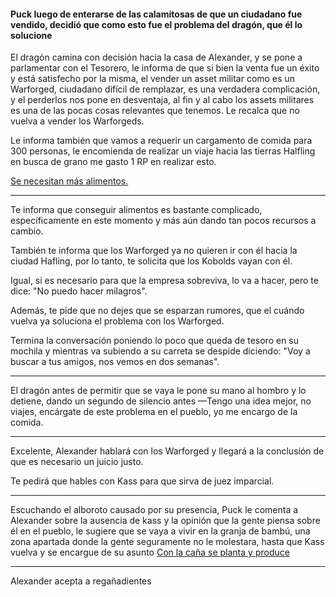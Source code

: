 #### Puck luego de enterarse de las calamitosas de que un ciudadano fue vendido, decidió que como esto fue el problema del dragón, que él lo solucione

El dragón camina con decisión hacia la casa de Alexander, y se pone a parlamentar con el Tesorero, le informa de que si bien la venta fue un éxito y está satisfecho por la misma, el vender un asset militar como es un Warforged, ciudadano difícil de remplazar, es una verdadera complicación, y el perderlos nos pone en desventaja, al fin y al cabo los assets militares es una de las pocas cosas relevantes que tenemos.  Le recalca que no vuelva a vender los Warforgeds. 

Le informa también que vamos a requerir un cargamento de comida para 300 personas, le encomienda de realizar un viaje hacia las tierras Halfling en busca de grano
me gasto 1 RP en realizar esto.

[Se necesitan más alimentos.](../../Kmu/Kass/Se%20necesitan%20mas%20alimentos..md)

---

Te informa que conseguir alimentos es bastante complicado, específicamente en este momento y más aún dando tan pocos recursos a cambio.

También te informa que los Warforged ya no quieren ir con él hacia la ciudad Hafling, por lo tanto, te solicita que los Kobolds vayan con él.

Igual, si es necesario para que la empresa sobreviva, lo va a hacer, pero te dice: "No puedo hacer milagros".

Además, te pide que no dejes que se esparzan rumores, que el cuándo vuelva ya soluciona el problema con los Warforged.

Termina la conversación poniendo lo poco que queda de tesoro en su mochila y mientras va subiendo a su carreta se despide diciendo: "Voy a buscar a tus amigos, nos vemos en dos semanas".

---

El dragón antes de permitir que se vaya le pone su mano al hombro y lo detiene, dando un segundo de silencio antes 
—Tengo una idea mejor, no viajes, encárgate de este problema en el pueblo, yo me encargo de la comida. 

---

Excelente, Alexander hablará con los Warforged y llegará a la conclusión de que es necesario un juicio justo.

Te pedirá que hables con Kass para que sirva de juez imparcial.

---
Escuchando el alboroto causado por su presencia, Puck le comenta a Alexander sobre la ausencia de kass y la opinión que la gente piensa sobre él en el pueblo, le sugiere que se vaya a vivir en la granja de bambú, una zona apartada donde la gente seguramente no le molestara, hasta que Kass vuelva y se encargue de su asunto
[Con la caña se planta y produce](Con%20la%20caña%20se%20planta%20y%20produce.md)

--- 
Alexander acepta a regañadientes
